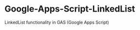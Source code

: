 Google-Apps-Script-LinkedList
=============================

LinkedList functionality in GAS (Google Apps Script)
